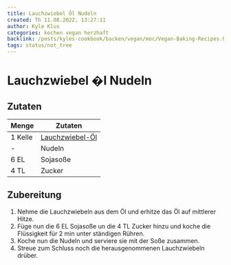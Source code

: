 ```yaml
---
title: Lauchzwiebel Öl Nudeln
created: Th 11.08.2022, 13:27:11
author: Kyle Klus
categories: kochen vegan herzhaft
backlink: /posts/kyles-cookbook/backen/vegan/moc/Vegan-Baking-Recipes.html
tags: status/not_tree
---
```


# Lauchzwiebel �l Nudeln

## Zutaten

| Menge  | Zutaten                         |
| ------ | ------------------------------- |
| 1 Kelle  | [Lauchzwiebel-Öl](/posts/kyles-cookbook/kochen/fueralle/soßen/recipe/Scallion-Oil.html) |
| - | Nudeln |
| 6 EL | Sojasoße |
| 4 TL | Zucker |

## Zubereitung

1. Nehme die Lauchzwiebeln aus dem Öl und erhitze das Öl auf mittlerer Hitze.
2. Füge nun die 6 EL Sojasoße un die 4 TL Zucker hinzu und koche die Flüssigkeit für 2 min unter ständigen Rühren.
3. Koche nun die Nudeln und serviere sie mit der Soße zusammen.
4. Streue zum Schluss noch die herausgenommenen Lauchzwiebeln drüber.
